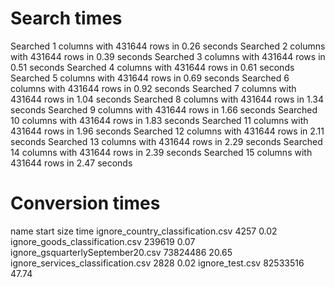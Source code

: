 # Search times
Searched 1 columns with 431644 rows in 0.26 seconds
Searched 2 columns with 431644 rows in 0.39 seconds
Searched 3 columns with 431644 rows in 0.51 seconds
Searched 4 columns with 431644 rows in 0.61 seconds
Searched 5 columns with 431644 rows in 0.69 seconds
Searched 6 columns with 431644 rows in 0.92 seconds
Searched 7 columns with 431644 rows in 1.04 seconds
Searched 8 columns with 431644 rows in 1.34 seconds
Searched 9 columns with 431644 rows in 1.66 seconds
Searched 10 columns with 431644 rows in 1.83 seconds
Searched 11 columns with 431644 rows in 1.96 seconds
Searched 12 columns with 431644 rows in 2.11 seconds
Searched 13 columns with 431644 rows in 2.29 seconds
Searched 14 columns with 431644 rows in 2.39 seconds
Searched 15 columns with 431644 rows in 2.47 seconds

# Conversion times
name								start size	time
ignore_country_classification.csv	4257    	0.02
ignore_goods_classification.csv 	239619  	0.07
ignore_gsquarterlySeptember20.csv	73824486	20.65
ignore_services_classification.csv	2828		0.02
ignore_test.csv						82533516	47.74